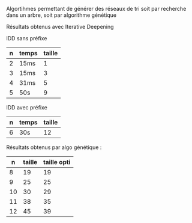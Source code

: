 Algortihmes permettant de générer des réseaux de tri soit par recherche dans un arbre, soit par algorithme génétique

Résultats obtenus avec Iterative Deepening

IDD sans préfixe

| n | temps | taille |
|---|-------|--------|
| 2 | 15ms  | 1      |
| 3 | 15ms  | 3      |
| 4 | 31ms  | 5      |
| 5 | 50s   | 9      |

IDD avec préfixe

| n | temps | taille |
|---|-------|--------|
| 6 | 30s   | 12     |

Résultats obtenus par algo génétique :

| n  | taille | taille opti |
|----|--------|-------------|
| 8  | 19     | 19          |
| 9  | 25     | 25          |
| 10 | 30     | 29          |
| 11 | 38     | 35          |
| 12 | 45     | 39          |
